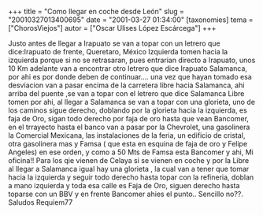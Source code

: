 +++
title = "Como llegar en coche desde León"
slug = "20010327013400695"
date = "2001-03-27 01:34:00"
[taxonomies]
tema = ["ChorosViejos"]
autor = ["Oscar Ulises López Escárcega"]
+++

Justo antes de llegar a Irapuato se van a topar con un letrero que
dice:Irapuato de frente, Queretaro, México Izquierda tomen hacia la
izquierda porque si no se retrasaran, pues entrarian directo a Irapuato,
unos 10 Km adelante van a encontrar otro letrero que dice Irapuato
Salamanca, por ahi es por donde deben de continuar.... una vez que hayan
tomado esa desviacion van a pasar encima de la carretera libre hacia
Salamanca, ahi arriba del puente ,se van a topar con el letrero que dice
Salamanca Libre tomen por ahi, al llegar a Salamanca se van a topar con
una glorieta, uno de los caminos sigue derecho, doblando por la glorieta
hacia la izquierda, es faja de Oro, sigan todo derecho por faja de oro
hasta que vean Bancomer, en el trrayecto hasta el banco van a pasar por
la Chevrolet, una gasolinera la Comercial Mexicana, las instalaciones de
la feria, un edificio de cristal, otra gasolinera mas y Famsa ( que esta
en esquina de faja de oro y Felipe Angeles) en ese orden, y como a 50
Mts de Famsa esta Bancomer y ahi, Mi oficina!! Para los qie vienen de
Celaya si se vienen en coche y por la Libre al llegar a Salamanca igual
hay una glorieta , la cual van a tener que tomar hacia la izquierda y
seguir todo derecho hasta topar con la refineria, doblan a mano
izquierda y toda esa calle es Faja de Oro, siguen derecho hasta toparse
con un BBV y en frente Bancomer ahies el punto.. Sencillo no??. Saludos
Requiem77

